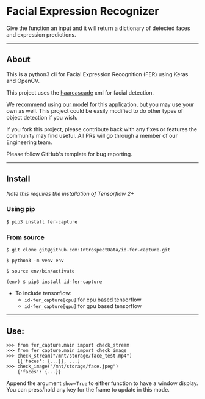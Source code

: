 # Facial Expression Recognizer

Give the function an input and it will return a dictionary of detected faces and expression predictions.


---

## About

This is a python3 cli for Facial Expression Recognition (FER) using Keras and OpenCV.

This project uses the [haarcascade](https://github.com/opencv/opencv/blob/master/data/haarcascades/haarcascade_frontalface_default.xml) xml for facial detection.

We recommend using [our model](https://storage.googleapis.com/id-public-read/model.h5) for this application, but you may use your own as well. This project could be easily modified to do other types of object detection if you wish.

If you fork this project, please contribute back with any fixes or features the community may find useful. All PRs will go through a member of our Engineering team.

Please follow GitHub's template for bug reporting.

---

## Install
*Note this requires the installation of Tensorflow 2+*
### Using pip

`$ pip3 install fer-capture`

### From source

`$ git clone git@github.com:IntrospectData/id-fer-capture.git`

`$ python3 -m venv env`

`$ source env/bin/activate`

`(env) $ pip3 install id-fer-capture`
  - To include tensorflow:
      - `id-fer_capture[cpu]` for cpu based tensorflow
      - `id-fer_capture[gpu]` for gpu based tensorflow
---

## Use:


```python3
>>> from fer_capture.main import check_stream
>>> from fer_capture.main import check_image
>>> check_stream("/mnt/storage/face_test.mp4")
    [{'faces': {...}}, ...]
>>> check_image("/mnt/storage/face.jpeg")
    {'faces': {...}}
```
Append the argument `show=True` to either function to have a window display. You can press/hold any key for the frame to update in this mode.
